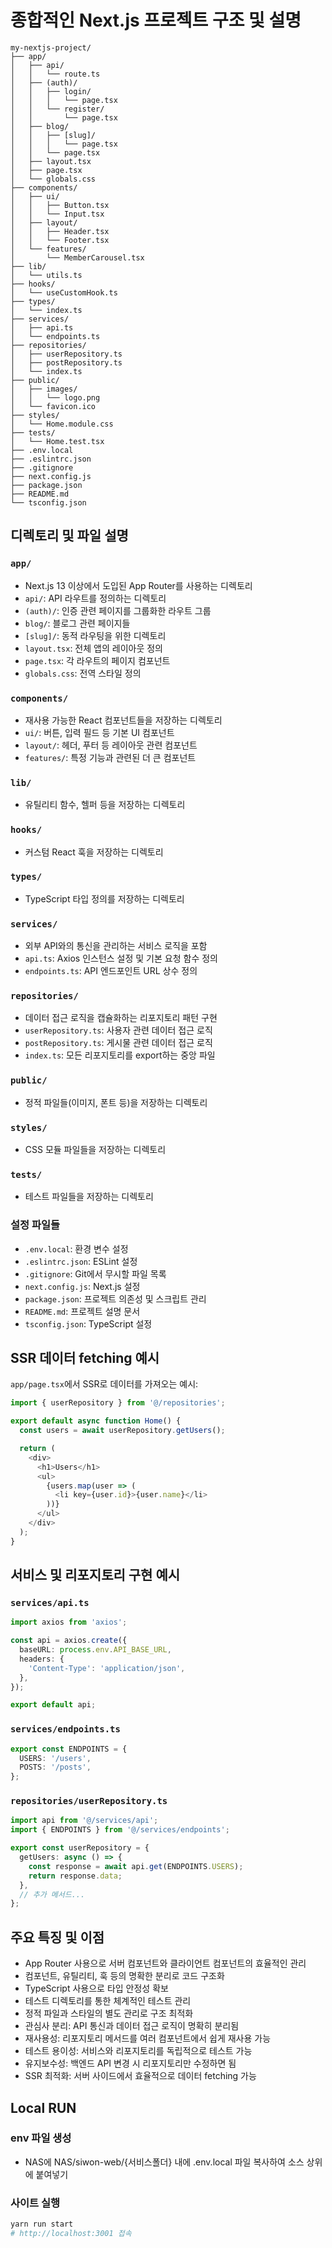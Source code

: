 # 종합적인 Next.js 프로젝트 구조 및 설명

```
my-nextjs-project/
├── app/
│   ├── api/
│   │   └── route.ts
│   ├── (auth)/
│   │   ├── login/
│   │   │   └── page.tsx
│   │   └── register/
│   │       └── page.tsx
│   ├── blog/
│   │   ├── [slug]/
│   │   │   └── page.tsx
│   │   └── page.tsx
│   ├── layout.tsx
│   ├── page.tsx
│   └── globals.css
├── components/
│   ├── ui/
│   │   ├── Button.tsx
│   │   └── Input.tsx
│   ├── layout/
│   │   ├── Header.tsx
│   │   └── Footer.tsx
│   └── features/
│       └── MemberCarousel.tsx
├── lib/
│   └── utils.ts
├── hooks/
│   └── useCustomHook.ts
├── types/
│   └── index.ts
├── services/
│   ├── api.ts
│   └── endpoints.ts
├── repositories/
│   ├── userRepository.ts
│   ├── postRepository.ts
│   └── index.ts
├── public/
│   ├── images/
│   │   └── logo.png
│   └── favicon.ico
├── styles/
│   └── Home.module.css
├── tests/
│   └── Home.test.tsx
├── .env.local
├── .eslintrc.json
├── .gitignore
├── next.config.js
├── package.json
├── README.md
└── tsconfig.json
```

## 디렉토리 및 파일 설명

### `app/`
- Next.js 13 이상에서 도입된 App Router를 사용하는 디렉토리
- `api/`: API 라우트를 정의하는 디렉토리
- `(auth)/`: 인증 관련 페이지를 그룹화한 라우트 그룹
- `blog/`: 블로그 관련 페이지들
- `[slug]/`: 동적 라우팅을 위한 디렉토리
- `layout.tsx`: 전체 앱의 레이아웃 정의
- `page.tsx`: 각 라우트의 페이지 컴포넌트
- `globals.css`: 전역 스타일 정의

### `components/`
- 재사용 가능한 React 컴포넌트들을 저장하는 디렉토리
- `ui/`: 버튼, 입력 필드 등 기본 UI 컴포넌트
- `layout/`: 헤더, 푸터 등 레이아웃 관련 컴포넌트
- `features/`: 특정 기능과 관련된 더 큰 컴포넌트

### `lib/`
- 유틸리티 함수, 헬퍼 등을 저장하는 디렉토리

### `hooks/`
- 커스텀 React 훅을 저장하는 디렉토리

### `types/`
- TypeScript 타입 정의를 저장하는 디렉토리

### `services/`
- 외부 API와의 통신을 관리하는 서비스 로직을 포함
- `api.ts`: Axios 인스턴스 설정 및 기본 요청 함수 정의
- `endpoints.ts`: API 엔드포인트 URL 상수 정의

### `repositories/`
- 데이터 접근 로직을 캡슐화하는 리포지토리 패턴 구현
- `userRepository.ts`: 사용자 관련 데이터 접근 로직
- `postRepository.ts`: 게시물 관련 데이터 접근 로직
- `index.ts`: 모든 리포지토리를 export하는 중앙 파일

### `public/`
- 정적 파일들(이미지, 폰트 등)을 저장하는 디렉토리

### `styles/`
- CSS 모듈 파일들을 저장하는 디렉토리

### `tests/`
- 테스트 파일들을 저장하는 디렉토리

### 설정 파일들
- `.env.local`: 환경 변수 설정
- `.eslintrc.json`: ESLint 설정
- `.gitignore`: Git에서 무시할 파일 목록
- `next.config.js`: Next.js 설정
- `package.json`: 프로젝트 의존성 및 스크립트 관리
- `README.md`: 프로젝트 설명 문서
- `tsconfig.json`: TypeScript 설정

## SSR 데이터 fetching 예시

`app/page.tsx`에서 SSR로 데이터를 가져오는 예시:

```typescript
import { userRepository } from '@/repositories';

export default async function Home() {
  const users = await userRepository.getUsers();

  return (
    <div>
      <h1>Users</h1>
      <ul>
        {users.map(user => (
          <li key={user.id}>{user.name}</li>
        ))}
      </ul>
    </div>
  );
}
```

## 서비스 및 리포지토리 구현 예시

### `services/api.ts`
```typescript
import axios from 'axios';

const api = axios.create({
  baseURL: process.env.API_BASE_URL,
  headers: {
    'Content-Type': 'application/json',
  },
});

export default api;
```

### `services/endpoints.ts`
```typescript
export const ENDPOINTS = {
  USERS: '/users',
  POSTS: '/posts',
};
```

### `repositories/userRepository.ts`
```typescript
import api from '@/services/api';
import { ENDPOINTS } from '@/services/endpoints';

export const userRepository = {
  getUsers: async () => {
    const response = await api.get(ENDPOINTS.USERS);
    return response.data;
  },
  // 추가 메서드...
};
```

## 주요 특징 및 이점
- App Router 사용으로 서버 컴포넌트와 클라이언트 컴포넌트의 효율적인 관리
- 컴포넌트, 유틸리티, 훅 등의 명확한 분리로 코드 구조화
- TypeScript 사용으로 타입 안정성 확보
- 테스트 디렉토리를 통한 체계적인 테스트 관리
- 정적 파일과 스타일의 별도 관리로 구조 최적화
- 관심사 분리: API 통신과 데이터 접근 로직이 명확히 분리됨
- 재사용성: 리포지토리 메서드를 여러 컴포넌트에서 쉽게 재사용 가능
- 테스트 용이성: 서비스와 리포지토리를 독립적으로 테스트 가능
- 유지보수성: 백엔드 API 변경 시 리포지토리만 수정하면 됨
- SSR 최적화: 서버 사이드에서 효율적으로 데이터 fetching 가능


## Local RUN

### env 파일 생성

- NAS에 NAS/siwon-web/{서비스폴더} 내에 .env.local 파일 복사하여 소스 상위에 붙여넣기

### 사이트 실행
```bash
yarn run start
# http://localhost:3001 접속
```


